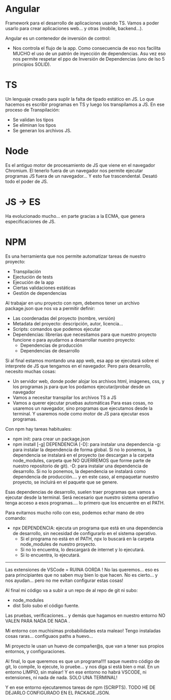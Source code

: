 # Angular

Framework para el desarrollo de aplicaciones usando TS.
Vamos a poder usarlo para crear aplicaciones web... y otras (mobile, backend...).

Angular es un contenedor de inversión de control:
- Nos controla el flujo de la app.
Como consecuencia de eso nos facilita MUCHO el uso de un patrón de inyección de dependencias.
Asu vez eso nos permite respetar el ppo de Inversión de Dependencias (uno de lso 5 principios SOLID).


# TS

Un lenguaje creado para suplir la falta de tipado estático en JS.
Lo que hacemos es escribir programas en TS y luego los transpilamos a JS.
En ese proceso de Transpilación:
- Se validan los tipos
- Se eliminan los tipos
- Se generan los archivos JS.


# Node

Es el antiguo motor de procesamiento de JS que viene en el navegador Chromium.
El tenerlo fuera de un navegador nos permite ejecutar programas JS fuera de un navegador... 
Y esto fue trascendental. Desató todo el poder de JS.


# JS -> ES

Ha evolucionado mucho... en parte gracias a la ECMA, que genera especificaciones de JS.


# NPM

Es una herramienta que nos permite automatizar tareas de nuestro proyecto:
- Transpilación
- Ejectución de tests
- Ejecución de la app
- Ciertas validaciones estáticas
- Gestión de dependencias

Al trabajar en unu proyecto con npm, debemos tener un archivo package.json que nos va a permitir definir:
- Las coordenadas del proyecto (nombre, versión)
- Metadata del proyecto: descripción, autor, licencia...
- Scripts: comandos que podemos ejecutar
- Dependencias: librerías que necesitamos para que nuestro proyecto funcione o para ayudarnos a desarrollar nuestro proyecto:
  - Dependencias de producción
  - Dependencias de desarrollo

Si al final estamos montando una app web, esa app se ejecutará sobre el interprete de JS que tengamos en el navegador. Pero para desarrollo, necesito muchas cosas:
- Un servidor web, donde poder alojar los archivos html, imágenes, css, y los programas js para que los podamos ejecutar/probar desde un navegador
- Vamos a necesitar transpilar los archivos TS a JS
- Vamos a querer ejecutar pruebas automáticas
Para esas cosas, no usaremos un navegador, sino programas que ejecutamos desde la terminal.
Y usaremos node como motor de JS para ejecutar esos programas. 

Con npm hay tareas habituales:
- npm init: para crear un package.json
- npm install [-g] DEPENDENCIA [-D]: para instalar una dependencia
  -g: para instalar la dependencia de forma global. Si no lo ponemos, la dependencia se instalará en el proyecto (se descargan a la carpeta node_modules, carpeta que NO QUERREMOS que forme parte de nuestro repositorio de git).
  -D: para instalar una dependencia de desarrollo. Si no lo ponemos, la dependencia se instalará como dependencia de producción.... y en este caso, al empaquetar nuestro proyecto, se incluirá en el paquete que se genere.


Esas dependencias de desarrollo, suelen traer programas que vamos a ejecutar desde la terminal.
Será necesario que nuestro sistema operativo tenga acceso a esos programas.... lo primero que los encuentre en el PATH.

Para evitarnos mucho rollo con eso, podemos echar mano de otro comando:
- npx DEPENDENCIA: ejecuta un programa que está en una dependencia de desarrollo, sin necesidad de configurarlo en el sistema operativo.
  - Si el programa no está en el PATH, npx lo buscará en la carpeta node_modules de nuestro proyecto.
  - Si no lo encuentra, lo descargará de internet y lo ejecutará.
  - Si lo encuentra, lo ejecutará.

---

Las extensiones de VSCode = RUINA GORDA ! No las queremos... eso es para principiantes que no saben muy bien lo que hacen.
No es cierto... y nos ayudan... pero no me evitan configurar estas cosas!

Al final mi código va a subir a un repo de  al repo de git ni subo:
- node_modules
- dist
Solo subo el código fuente.

Las pruebas, verificaciones... y demás que hagamos en nuestro entorno NO VALEN PARA NADA DE NADA .

Mi entorno con muchisimas probabilidades esta maleao! Tengo instaladas cosas raras... configuaos paths a huevo...

Mi proyecto le usan un huevo de compañer@s, que van a tener sus propios entornos, y configuraciones.

Al final, lo que queremos es que un programa!!!! saque nuestro código de git, lo compile, lo ejecute, lo pruebe... y nos diga si está bien o mal. En un entorno LIMPIO, sin malear!
Y en ese entorno no habrá VSCODE, ni extensiones, ni nada de nada. SOLO UNA TERMINAL!

Y en ese entorno ejecutaremos tareas de npm (SCRIPTS). TODO HE DE DEJARLO CONFIGURADO EN EL PACKAGE.JSON.

